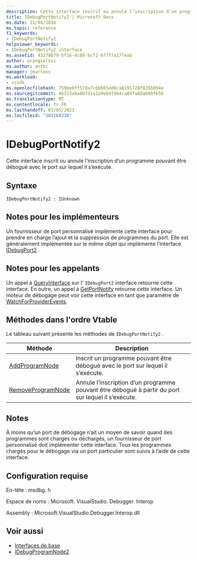 ```yaml
---
description: Cette interface inscrit ou annule l’inscription d’un programme pouvant être débogué avec le port sur lequel il s’exécute.
title: IDebugPortNotify2 | Microsoft Docs
ms.date: 11/04/2016
ms.topic: reference
f1_keywords:
- IDebugPortNotify2
helpviewer_keywords:
- IDebugPortNotify2 interface
ms.assetid: 43278b79-bf16-4c08-bcf1-6f7f7a17feab
author: acangialosi
ms.author: anthc
manager: jmartens
ms.workload:
- vssdk
ms.openlocfilehash: 759be0ff57da7c6bb65ed6ca8191720f835b894a
ms.sourcegitcommit: 4b323a8a8bfd1a1a9e84f4b4ca88fa8da690f656
ms.translationtype: MT
ms.contentlocale: fr-FR
ms.lasthandoff: 03/05/2021
ms.locfileid: "102169338"
---
```

# <a name="idebugportnotify2"></a>IDebugPortNotify2
Cette interface inscrit ou annule l’inscription d’un programme pouvant être débogué avec le port sur lequel il s’exécute.

## <a name="syntax"></a>Syntaxe

```
IDebugPortNotify2 : IUnknown
```

## <a name="notes-for-implementers"></a>Notes pour les implémenteurs
 Un fournisseur de port personnalisé implémente cette interface pour prendre en charge l’ajout et la suppression de programmes du port. Elle est généralement implémentée sur le même objet qui implémente l’interface [IDebugPort2](../../../extensibility/debugger/reference/idebugport2.md) .

## <a name="notes-for-callers"></a>Notes pour les appelants
 Un appel à [QueryInterface](/cpp/atl/queryinterface) sur l' `IDebugPort2` interface retourne cette interface. En outre, un appel à [GetPortNotify](../../../extensibility/debugger/reference/idebugdefaultport2-getportnotify.md) retourne cette interface. Un moteur de débogage peut voir cette interface en tant que paramètre de [WatchForProviderEvents](../../../extensibility/debugger/reference/idebugprogramprovider2-watchforproviderevents.md).

## <a name="methods-in-vtable-order"></a>Méthodes dans l'ordre Vtable
 Le tableau suivant présente les méthodes de `IDebugPortNotify2` .

|Méthode|Description|
|------------|-----------------|
|[AddProgramNode](../../../extensibility/debugger/reference/idebugportnotify2-addprogramnode.md)|Inscrit un programme pouvant être débogué avec le port sur lequel il s’exécute.|
|[RemoveProgramNode](../../../extensibility/debugger/reference/idebugportnotify2-removeprogramnode.md)|Annule l’inscription d’un programme pouvant être débogué à partir du port sur lequel il s’exécute.|

## <a name="remarks"></a>Notes
 À moins qu’un port de débogage n’ait un moyen de savoir quand des programmes sont chargés ou déchargés, un fournisseur de port personnalisé doit implémenter cette interface. Tous les programmes chargés pour le débogage via un port particulier sont suivis à l’aide de cette interface.

## <a name="requirements"></a>Configuration requise
 En-tête : msdbg. h

 Espace de noms : Microsoft. VisualStudio. Debugger. Interop

 Assembly : Microsoft.VisualStudio.Debugger.Interop.dll

## <a name="see-also"></a>Voir aussi
- [Interfaces de base](../../../extensibility/debugger/reference/core-interfaces.md)
- [IDebugProgramNode2](../../../extensibility/debugger/reference/idebugprogramnode2.md)
